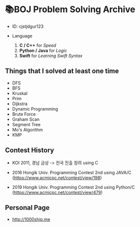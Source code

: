 # 📚BOJ Problem Solving Archive

- ID: cjstjdgur123
- Language

	1. **C / C++** for *Speed*
	2. **Python / Java** for *Logic*
	3. **Swift** for *Learning Swift Syntax*
	
## Things that I solved at least one time
- DFS
- BFS
- Kruskal
- Prim
- Dijkstra
- Dynamic Programming
- Brute Force
- Graham Scan
- Segment Tree
- Mo's Algorithm
- KMP

## Contest History
- KOI 2011, 경남 금상 -> 전국 진출 장려 using C

- 2016 Hongik Univ. Programming Contest 2nd using JAVA/C
 (https://www.acmicpc.net/contest/view/198)
 
- 2019 Hongik Univ. Programming Contest 2nd using Python/C
 (https://www.acmicpc.net/contest/view/479)

## Personal Page
- http://1000ship.me
